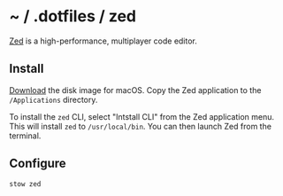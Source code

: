 # ~ / .dotfiles / zed

[Zed](https://zed.dev/) is a high-performance, multiplayer code editor.

## Install

[Download](https://zed.dev/download) the disk image for macOS.  Copy the Zed
application to the `/Applications` directory.

To install the `zed` CLI, select "Intstall CLI" from the Zed application menu.
This will install `zed` to `/usr/local/bin`.  You can then launch Zed from the
terminal.

## Configure

```sh
stow zed
```
